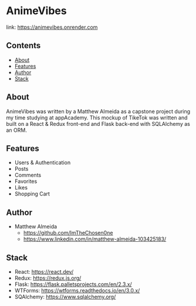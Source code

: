 # AnimeVibes
link: https://animevibes.onrender.com

## Contents
- [About](#about)
- [Features](#features)
- [Author](#author)
- [Stack](#stack)

## About
AnimeVibes was written by a Matthew Almeida as a capstone project during my time studying at appAcademy. This mockup of TikeTok was written and built on a React & Redux front-end and Flask back-end with SQLAlchemy as an ORM.

## Features
 * Users & Authentication
 * Posts
 * Comments
 * Favorites
 * Likes
 * Shopping Cart

## Author
 * Matthew Almeida
   * https://github.com/ImTheChosen0ne
   * https://www.linkedin.com/in/matthew-almeida-103425183/


## Stack
 * React: https://react.dev/
 * Redux: https://redux.js.org/
 * Flask: https://flask.palletsprojects.com/en/2.3.x/
 * WTForms: https://wtforms.readthedocs.io/en/3.0.x/
 * SQAlchemy: https://www.sqlalchemy.org/
